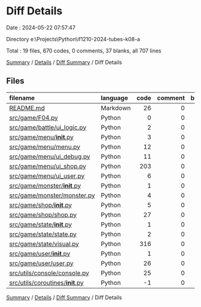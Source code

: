 # Diff Details

Date : 2024-05-22 07:57:47

Directory e:\\Projects\\Python\\if1210-2024-tubes-k08-a

Total : 19 files,  670 codes, 0 comments, 37 blanks, all 707 lines

[Summary](results.md) / [Details](details.md) / [Diff Summary](diff.md) / Diff Details

## Files
| filename | language | code | comment | blank | total |
| :--- | :--- | ---: | ---: | ---: | ---: |
| [README.md](/README.md) | Markdown | 26 | 0 | 0 | 26 |
| [src/game/F04.py](/src/game/F04.py) | Python | 0 | 0 | -1 | -1 |
| [src/game/battle/ui_logic.py](/src/game/battle/ui_logic.py) | Python | 2 | 0 | 0 | 2 |
| [src/game/menu/__init__.py](/src/game/menu/__init__.py) | Python | 3 | 0 | 2 | 5 |
| [src/game/menu/menu.py](/src/game/menu/menu.py) | Python | 12 | 0 | 0 | 12 |
| [src/game/menu/ui_debug.py](/src/game/menu/ui_debug.py) | Python | 11 | 0 | 1 | 12 |
| [src/game/menu/ui_shop.py](/src/game/menu/ui_shop.py) | Python | 203 | 0 | 11 | 214 |
| [src/game/menu/ui_user.py](/src/game/menu/ui_user.py) | Python | 6 | 0 | 0 | 6 |
| [src/game/monster/__init__.py](/src/game/monster/__init__.py) | Python | 1 | 0 | 0 | 1 |
| [src/game/monster/monster.py](/src/game/monster/monster.py) | Python | 4 | 0 | 1 | 5 |
| [src/game/shop/__init__.py](/src/game/shop/__init__.py) | Python | 5 | 0 | 0 | 5 |
| [src/game/shop/shop.py](/src/game/shop/shop.py) | Python | 27 | 0 | 4 | 31 |
| [src/game/state/__init__.py](/src/game/state/__init__.py) | Python | 1 | 0 | 0 | 1 |
| [src/game/state/state.py](/src/game/state/state.py) | Python | 2 | 0 | 0 | 2 |
| [src/game/state/visual.py](/src/game/state/visual.py) | Python | 316 | 0 | 16 | 332 |
| [src/game/user/__init__.py](/src/game/user/__init__.py) | Python | 1 | 0 | 0 | 1 |
| [src/game/user/user.py](/src/game/user/user.py) | Python | 26 | 0 | 3 | 29 |
| [src/utils/console/console.py](/src/utils/console/console.py) | Python | 25 | 0 | 0 | 25 |
| [src/utils/coroutines/__init__.py](/src/utils/coroutines/__init__.py) | Python | -1 | 0 | 0 | -1 |

[Summary](results.md) / [Details](details.md) / [Diff Summary](diff.md) / Diff Details